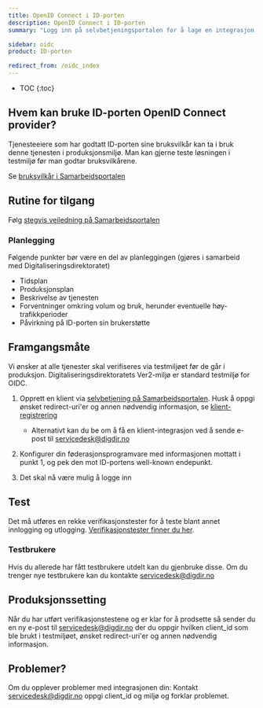 ```yaml
---
title: OpenID Connect i ID-porten
description: OpenID Connect i ID-porten
summary: "Logg inn på selvbetjeningsportalen for å lage en integrasjon med ID-porten OIDC"

sidebar: oidc
product: ID-porten

redirect_from: /oidc_index
---
```


* TOC
{:toc}

## Hvem kan bruke ID-porten OpenID Connect provider?
Tjenesteeiere som har godtatt ID-porten sine bruksvilkår kan ta i bruk denne tjenesten i produksjonsmiljø. Man kan gjerne teste løsningen i testmiljø før man godtar bruksvilkårene.

Se [bruksvilkår i Samarbeidsportalen](https://samarbeid.digdir.no)

## Rutine for tilgang
Følg [stegvis veiledning på Samarbeidsportalen](https://samarbeid.digdir.no/id-porten/ta-i-bruk-id-porten/94)

### Planlegging
Følgende punkter bør være en del av planleggingen (gjøres i samarbeid med Digitaliseringsdirektoratet)

* Tidsplan
* Produksjonsplan
* Beskrivelse av tjenesten
* Forventninger omkring volum og bruk, herunder eventuelle høy-trafikkperioder
* Påvirkning på ID-porten sin brukerstøtte


## Framgangsmåte

Vi ønsker at alle tjenester skal verifiseres via testmiljøet før de går i produksjon. Digitaliseringsdirektoratets Ver2-miljø er standard testmiljø for OIDC.

1. Opprett en klient via [selvbetjening på Samarbeidsportalen](https://minside-samarbeid.digdir.no/my-organisation/integrations/admin). Husk å oppgi ønsket redirect-uri'er og annen nødvendig informasjon, se [klient-registrering]({{site.baseurl}}/docs/idporten/oidc/oidc_func_clientreg)
   - Alternativt kan du be om å få en klient-integrasjon ved å sende e-post til <a href="mailto:servicedesk@digdir.no">servicedesk@digdir.no</a>

 2. Konfigurer din føderasjonsprogramvare med informasjonen mottatt i punkt 1, og pek den mot ID-portens well-known endepunkt.
 3. Det skal nå være mulig å logge inn

## Test

Det må utføres en rekke verifikasjonstester for å teste blant annet innlogging og utlogging. [Verifikasjonstester finner du her]({{site.baseurl}}/docs/idporten/idporten/idporten_verifikasjonstester).  


### Testbrukere

Hvis du allerede har fått testbrukere utdelt kan du gjenbruke disse. Om du trenger nye testbrukere kan du kontakte <a href="mailto:servicedesk@digdir.no">servicedesk@digdir.no</a>

## Produksjonssetting

Når du har utført verifikasjonstestene og er klar for å prodsette så sender du en ny e-post til <a href="mailto:servicedesk@digdir.no">servicedesk@digdir.no</a> der du oppgir hvilken client_id som ble brukt i testmiljøet, ønsket redirect-uri'er og annen nødvendig informasjon.

## Problemer?

Om du opplever problemer med integrasjonen din: Kontakt <a href="mailto:servicedesk@digdir.no">servicedesk@digdir.no</a> oppgi client_id og miljø og forklar problemet.
